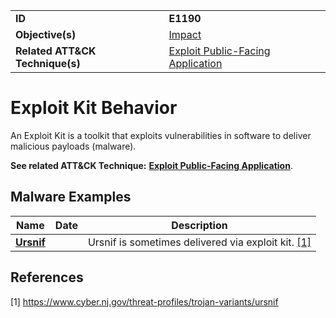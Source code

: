 |||
|---------|------------------------|
|**ID**|**E1190**|
|**Objective(s)**|[Impact](https://github.com/MAECProject/malware-behaviors/tree/master/impact)|
|**Related ATT&CK Technique(s)**|[Exploit Public-Facing Application](https://attack.mitre.org/techniques/T1190)|


Exploit Kit Behavior
====================
An Exploit Kit is a toolkit that exploits vulnerabilities in software to deliver malicious payloads (malware).

**See related ATT&CK Technique:** [**Exploit Public-Facing Application**](https://attack.mitre.org/techniques/T1190).

Malware Examples
----------------
|Name|Date|Description|
|-----------------------------|--------|-----------------------------|
|[**Ursnif**](https://github.com/MAECProject/malware-behaviors/blob/master/xample-malware/ursnif.md)| | Ursnif is sometimes delivered via exploit kit. [[1]](#1)|

References
----------
<a name="1">[1]</a> https://www.cyber.nj.gov/threat-profiles/trojan-variants/ursnif 